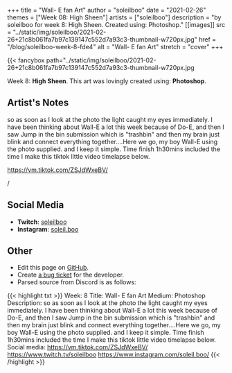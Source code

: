 +++
title =       "Wall- E fan Art"
author =      "soleilboo"
date =        "2021-02-26"
themes =      ["Week 08: High Sheen"]
artists =     ["soleilboo"]
description = "by soleilboo for week 8: High Sheen. Created using: Photoshop."
[[images]]
              src = "../static/img/soleilboo/2021-02-26+21c8b061fa7b97c139147c552d7a93c3-thumbnail-w720px.jpg"
              href = "/blog/soleilboo-week-8-fde4"
              alt = "Wall- E fan Art"
              stretch = "cover"
+++


{{< fancybox path="../static/img/soleilboo/2021-02-26+21c8b061fa7b97c139147c552d7a93c3-thumbnail-w720px.jpg

Week 8: **High Sheen**. This art was lovingly created using: **Photoshop**.

## Artist's Notes

so as soon as I look at the photo the light caught my eyes immediately. I have been thinking about Wall-E a lot this week because of Do-E, and then I saw Jump in the bin submission which is "trashbin" and then my brain just blink and connect everything together....Here we go, my boy Wall-E using the photo supplied. and I keep it simple. Time finish 1h30mins included the time I make this tiktok little video timelapse below.

https://vm.tiktok.com/ZSJdWxeBV/

/

## Social Media

- **Twitch**: <a href='https://twitch.tv/soleilboo' target='_blank'>soleilboo</a>
- **Instagram**: <a href='https://instagram.com/soleil.boo' target='_blank'>soleil.boo</a>

## Other

- Edit this page on [GitHub](https://github.com/teaminkling/web-refresh/edit/main/content/blog/soleilboo-week-8-fde4.md).
- Create [a bug ticket](https://github.com/teaminkling/web-refresh/issues/new?assignees=&labels=bug&template=problem-report.md&title=) for the developer.
- Parsed source from Discord is as follows:

{{< highlight txt >}}
Week: 8
Title: Wall- E fan Art
Medium: Photoshop
Description: so as soon as I look at the photo the light caught my eyes immediately. I have been thinking about Wall-E a lot this week because of Do-E, and then I saw Jump in the bin submission which is "trashbin" and then my brain just blink and connect everything together....Here we go, my boy Wall-E using the photo supplied. and I keep it simple. Time finish 1h30mins included the time I make this tiktok little video timelapse below.
Social media: https://vm.tiktok.com/ZSJdWxeBV/
https://www.twitch.tv/soleilboo
https://www.instagram.com/soleil.boo/
{{< /highlight >}}